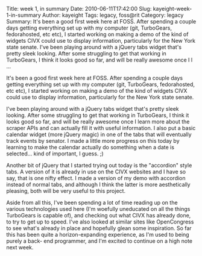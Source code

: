 Title: week 1, in summary
Date: 2010-06-11T17:42:00
Slug: kayeight-week-1-in-summary
Author: kayeight
Tags: legacy, foss@rit
Category: legacy
Summary: It's been a good first week here at FOSS. After spending a couple days getting everything set up with my computer (git, TurboGears, fedorahosted, etc etc), I started working on making a demo of the kind of widgets CIVX could use to display information, particularly for the New York state senate.  I've been playing around with a jQuery tabs widget that's pretty sleek looking. After some struggling to get that working in TurboGears, I think it looks good so far, and will be really awesome once I l ... 

It's been a good first week here at FOSS. After spending a couple days getting
everything set up with my computer (git, TurboGears, fedorahosted, etc etc), I
started working on making a demo of the kind of widgets CIVX could use to
display information, particularly for the New York state senate.

I've been playing around with a jQuery tabs widget that's pretty sleek
looking. After some struggling to get that working in TurboGears, I think it
looks good so far, and will be really awesome once I learn more about the
scraper APIs and can actually fill it with useful information. I also put a
basic calendar widget (more jQuery magic) in one of the tabs that will
eventually track events by senator. I made a little more progress on this
today by learning to make the calendar actually do something when a date is
selected... kind of important, I guess. ;)

Another bit of jQuery that I started trying out today is the "accordion" style
tabs. A version of it is already in use on the CIVX websites and I have so
say, that is one nifty effect. I made a version of my demo with accordion
instead of normal tabs, and although I think the latter is more aesthetically
pleasing, both will be very useful to this project.

Aside from all this, I've been spending a lot of time reading up on the
various technologies used here (I'm woefully uneducated on all the things
TurboGears is capable of), and checking out what CIVX has already done, to try
to get up to speed. I've also looked at similar sites like OpenCongress to see
what's already in place and hopefully glean some inspiration. So far this has
been quite a horizon-expanding experience, as I'm used to being purely a back-
end programmer, and I'm excited to continue on a high note next week.


